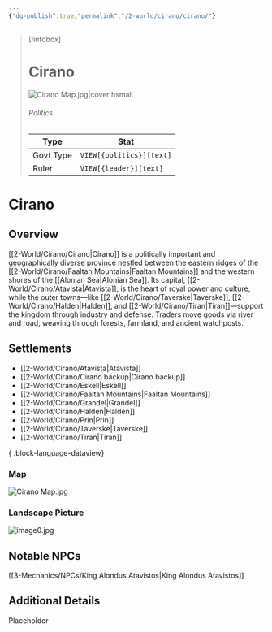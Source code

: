 ```yaml
---
{"dg-publish":true,"permalink":"/2-world/cirano/cirano/"}
---
```



> [!infobox]
> # Cirano 
> ![Cirano Map.jpg|cover hsmall](/img/user/z_Assets/Cirano%20Map.jpg)
> ###### Politics
> Type |  Stat |
> ---|---|
> Govt Type | `VIEW[{politics}][text]` |
> Ruler | `VIEW[{leader}][text]`|


# Cirano
## Overview
[[2-World/Cirano/Cirano\|Cirano]] is a politically important and geographically diverse province nestled between the eastern ridges of the [[2-World/Cirano/Faaltan Mountains\|Faaltan Mountains]] and the western shores of the [[Alonian Sea\|Alonian Sea]]. Its capital, [[2-World/Cirano/Atavista\|Atavista]], is the heart of royal power and culture, while the outer towns—like [[2-World/Cirano/Taverske\|Taverske]], [[2-World/Cirano/Halden\|Halden]], and [[2-World/Cirano/Tiran\|Tiran]]—support the kingdom through industry and defense. Traders move goods via river and road, weaving through forests, farmland, and ancient watchposts.

## Settlements
- [[2-World/Cirano/Atavista\|Atavista]]
- [[2-World/Cirano/Cirano backup\|Cirano backup]]
- [[2-World/Cirano/Eskell\|Eskell]]
- [[2-World/Cirano/Faaltan Mountains\|Faaltan Mountains]]
- [[2-World/Cirano/Grandel\|Grandel]]
- [[2-World/Cirano/Halden\|Halden]]
- [[2-World/Cirano/Prin\|Prin]]
- [[2-World/Cirano/Taverske\|Taverske]]
- [[2-World/Cirano/Tiran\|Tiran]]

{ .block-language-dataview}

### Map
![Cirano Map.jpg](/img/user/z_Assets/Cirano%20Map.jpg)

### Landscape Picture
![image0.jpg](/img/user/z_Assets/image0.jpg)

## Notable NPCs
[[3-Mechanics/NPCs/King Alondus Atavistos\|King Alondus Atavistos]]

## Additional Details
Placeholder
